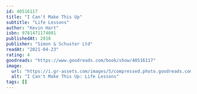 ```yaml
---
id: 40516117
title: "I Can't Make This Up"
subtitle: "Life Lessons"
author: "Kevin Hart"
isbn: 9781471174001
publishedAt: 2018
publisher: "Simon & Schuster Ltd"
readAt: "2021-04-23"
rating: 4
goodreads: "https://www.goodreads.com/book/show/40516117"
image:
  url: "https://i.gr-assets.com/images/S/compressed.photo.goodreads.com/books/1528800264l/40516117._SY475_.jpg"
  alt: "I Can't Make This Up: Life Lessons"
tags: []
---
```

